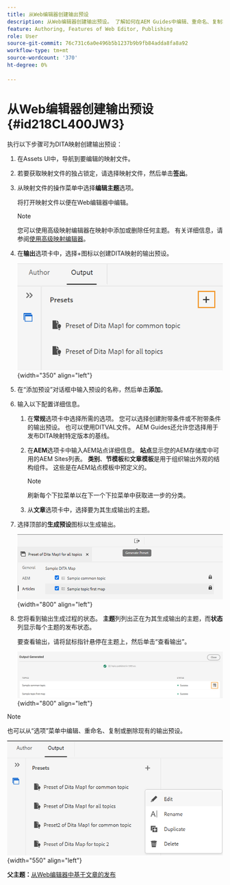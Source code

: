 ```yaml
---
title: 从Web编辑器创建输出预设
description: 从Web编辑器创建输出预设。 了解如何在AEM Guides中编辑、重命名、复制和删除输出预设。
feature: Authoring, Features of Web Editor, Publishing
role: User
source-git-commit: 76c731c6a0e496b5b1237b9b9fb84adda8fa8a92
workflow-type: tm+mt
source-wordcount: '370'
ht-degree: 0%

---
```


# 从Web编辑器创建输出预设 {#id218CL400JW3}

执行以下步骤可为DITA映射创建输出预设：

1. 在Assets UI中，导航到要编辑的映射文件。

1. 若要获取映射文件的独占锁定，请选择映射文件，然后单击&#x200B;**签出**。

1. 从映射文件的操作菜单中选择&#x200B;**编辑主题**&#x200B;选项。

   将打开映射文件以便在Web编辑器中编辑。

   >[!NOTE]
   >
   > 您可以使用高级映射编辑器在映射中添加或删除任何主题。 有关详细信息，请参阅[使用高级映射编辑器](map-editor-advanced-map-editor.md#)。

1. 在&#x200B;**输出**&#x200B;选项卡中，选择+图标以创建DITA映射的输出预设。

   ![](images/output-tab-preset_cs.png){width="350" align="left"}

1. 在“添加预设”对话框中输入预设的名称，然后单击&#x200B;**添加**。

1. 输入以下配置详细信息。

   1. 在&#x200B;**常规**&#x200B;选项卡中选择所需的选项。 您可以选择创建附带条件或不附带条件的输出预设。 也可以使用DITVAL文件。 AEM Guides还允许您选择用于发布DITA映射特定版本的基线。
   1. 在&#x200B;**AEM**&#x200B;选项卡中输入AEM站点详细信息。 **站点**&#x200B;显示您的AEM存储库中可用的AEM Sites列表。 **类别**、**节模板**&#x200B;和&#x200B;**文章模板**&#x200B;是用于组织输出外观的结构组件。 这些是在AEM站点模板中预定义的。

      >[!NOTE]
      >
      > 刷新每个下拉菜单以在下一个下拉菜单中获取进一步的分类。

   1. 从&#x200B;**文章**&#x200B;选项卡中，选择要为其生成输出的主题。
1. 选择顶部的&#x200B;**生成预设**&#x200B;图标以生成输出。

   ![](images/add-preset-articles-tab_cs.png){width="800" align="left"}

1. 您将看到输出生成过程的状态。 **主题**&#x200B;列列出正在为其生成输出的主题，而&#x200B;**状态**&#x200B;列显示每个主题的发布状态。

   要查看输出，请将鼠标指针悬停在主题上，然后单击“查看输出”。

   ![](images/add-preset-output-generated_cs.png){width="800" align="left"}


>[!NOTE]
>
> 也可以从“选项”菜单中编辑、重命名、复制或删除现有的输出预设。

![](images/edit-preset_cs.png){width="550" align="left"}

**父主题：**[&#x200B;从Web编辑器中基于文章的发布](web-editor-article-publishing.md)
